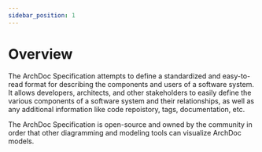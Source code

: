 ```yaml
---
sidebar_position: 1
---
```


# Overview

The ArchDoc Specification attempts to define a standardized and easy-to-read format for describing the components and users of a software system. It allows developers, architects, and other stakeholders to easily define the various components of a software system and their relationships, as well as any additional information like code repoistory, tags, documentation, etc.

The ArchDoc Specification is open-source and owned by the community in order that other diagramming and modeling tools can visualize ArchDoc models.
